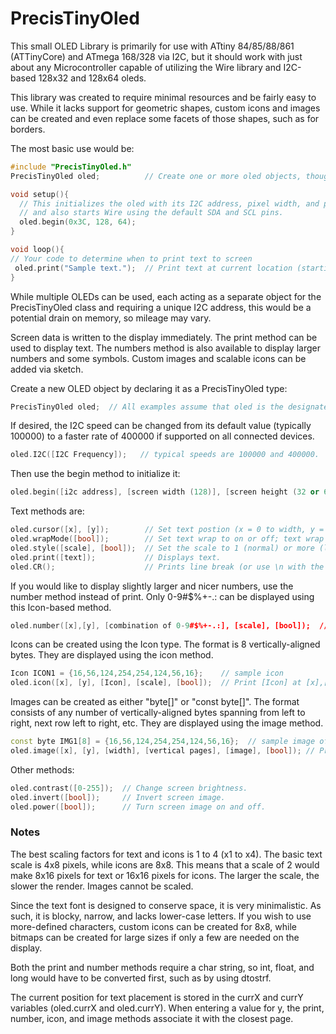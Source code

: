 # PrecisTinyOled
This small OLED Library is primarily for use with ATtiny 84/85/88/861 (ATTinyCore) and ATmega 168/328 via I2C, but it should work with just about any Microcontroller capable of utilizing the Wire library and I2C-based 128x32 and 128x64 oleds.

This library was created to require minimal resources and be fairly easy to use. While it lacks support for geometric shapes, custom icons and images can be created and even replace some facets of those shapes, such as for borders.

The most basic use would be:
```cpp
#include "PrecisTinyOled.h"
PrecisTinyOled oled;          // Create one or more oled objects, though more than one is not advised.

void setup(){
  // This initializes the oled with its I2C address, pixel width, and pixel height (32 or 64)
  // and also starts Wire using the default SDA and SCL pins.
  oled.begin(0x3C, 128, 64); 
}

void loop(){
// Your code to determine when to print text to screen
 oled.print("Sample text.");  // Print text at current location (starting at top left).
}
```

While multiple OLEDs can be used, each acting as a separate object for the PrecisTinyOled class and requiring a unique I2C address, this would be a potential drain on memory, so mileage may vary.

Screen data is written to the display immediately. The print method can be used to display text. The numbers method is also available to display larger numbers and some symbols. Custom images and scalable icons can be added via sketch.

Create a new OLED object by declaring it as a PrecisTinyOled type:
```cpp
PrecisTinyOled oled;  // All examples assume that oled is the designated display.
```
If desired, the I2C speed can be changed from its default value (typically 100000) to a faster rate of 400000 if supported on all connected devices.
```cpp
oled.I2C([I2C Frequency]);   // typical speeds are 100000 and 400000.
```
Then use the begin method to initialize it: 
```cpp
oled.begin([i2c address], [screen width (128)], [screen height (32 or 64)]);
```
Text methods are:
```cpp
oled.cursor([x], [y]);        // Set text postion (x = 0 to width, y = 0 to height).
oled.wrapMode([bool]);        // Set text wrap to on or off; text wrap may not work properly in all cases.
oled.style([scale], [bool]);  // Set the scale to 1 (normal) or more (larger) and whether to display or delete.
oled.print([text]);           // Displays text.
oled.CR();                    // Prints line break (or use \n with the print method).
```
If you would like to display slightly larger and nicer numbers, use the number method instead of print. Only 0-9#$%+-.: can be displayed using this Icon-based method.
```cpp
oled.number([x],[y], [combination of 0-9#$%+-.:], [scale], [bool]);  // Print characters at [x],[y] at [scale] with [bool] to determine display/delete.
```
Icons can be created using the Icon type. The format is 8 vertically-aligned bytes. They are displayed using the icon method.
```cpp
Icon ICON1 = {16,56,124,254,254,124,56,16};    // sample icon
oled.icon([x], [y], [Icon], [scale], [bool]);  // Print [Icon] at [x],[y] at [scale] with [bool] to determine display/delete.
```
Images can be created as either "byte[]" or "const byte[]". The format consists of any number of vertically-aligned bytes spanning from left to right, next row left to right, etc. They are displayed using the image method.
```cpp
const byte IMG1[8] = {16,56,124,254,254,124,56,16};  // sample image of 8 pixels across by 8 (1 page) down
oled.image([x], [y], [width], [vertical pages], [image], [bool]); // Print [image] at [x],[y] spanning the width by pages down with [bool] to determine display/delete.
```
Other methods:
```cpp
oled.contrast([0-255]);  // Change screen brightness.
oled.invert([bool]);     // Invert screen image.
oled.power([bool]);      // Turn screen image on and off.
```
### Notes
The best scaling factors for text and icons is 1 to 4 (x1 to x4). The basic text scale is 4x8 pixels, while icons are 8x8. This means that a scale of 2 would make 8x16 pixels for text or 16x16 pixels for icons. The larger the scale, the slower the render. Images cannot be scaled.

Since the text font is designed to conserve space, it is very minimalistic. As such, it is blocky, narrow, and lacks lower-case letters. If you wish to use more-defined characters, custom icons can be created for 8x8, while bitmaps can be created for large sizes if only a few are needed on the display.

Both the print and number methods require a char string, so int, float, and long would have to be converted first, such as by using dtostrf.

The current position for text placement is stored in the currX and currY variables (oled.currX and oled.currY). When entering a value for y, the print, number, icon, and image methods associate it with the closest page.
